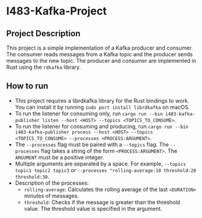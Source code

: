 # I483-Kafka-Project

## Project Description

This project is a simple implementation of a Kafka producer and consumer. The consumer reads messages from a Kafka topic and the producer sends messages to the new topic. The producer and consumer are implemented in Rust using the `rdkafka` library.

## How to run
* This project requires a librdkafka library for the Rust bindings to work. You can install it by running `sudo port install librdkafka` on macOS.
* To run the listener for consuming only, run `cargo run --bin i483-kafka-publisher listen --host <HOST> --topics <TOPICS_TO_CONSUME>`. 
* To run the listener for consuming and producing, run `cargo run --bin i483-kafka-publisher process --host <HOST> --topics <TOPICS_TO_CONSUME> --processes <PROCESS:ARGUMENT>`.
* The `--processes` flag must be paired with a `--topics` flag. The `--processes` flag takes a string of the form `<PROCESS:ARGUMENT>`. The `ARGUMENT` must be a positive integer. 
* Multiple arguments are separated by a space. For example, `--topics topic1 topic2 topic3` or `--processes "rolling-average:10 threshold:20 threshold:30`.
* Description of the processes:
  * `rolling-average`: Calculates the rolling average of the last `<DURATION>` minutes of messages.
  * `threshold`: Checks if the message is greater than the threshold value. The threshold value is specified in the argument.
